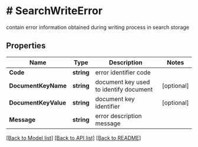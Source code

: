 # # SearchWriteError
contain error information obtained during writing process in search storage

## Properties 


Name | Type | Description | Notes
------------ | ------------- | ------------- | -------------
**Code**| **string** | error identifier code  |
**DocumentKeyName**| **string** | document key used to identify document  | [optional]
**DocumentKeyValue**| **string** | document key identifier  | [optional]
**Message**| **string** | error description message  |


[[Back to Model list]](../../README.md#models) [[Back to API list]](../../README.md#endpoints) [[Back to README]](../../README.md)

